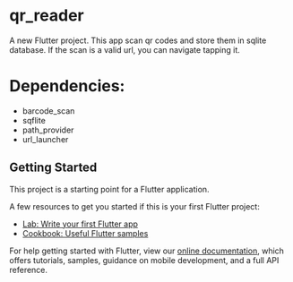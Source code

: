# qr_reader

A new Flutter project. This app scan qr codes and store them in sqlite database. If the scan is a valid url, you can navigate tapping it.

# Dependencies:

- barcode_scan
- sqflite
- path_provider
- url_launcher

## Getting Started

This project is a starting point for a Flutter application.

A few resources to get you started if this is your first Flutter project:

- [Lab: Write your first Flutter app](https://flutter.dev/docs/get-started/codelab)
- [Cookbook: Useful Flutter samples](https://flutter.dev/docs/cookbook)

For help getting started with Flutter, view our
[online documentation](https://flutter.dev/docs), which offers tutorials,
samples, guidance on mobile development, and a full API reference.
